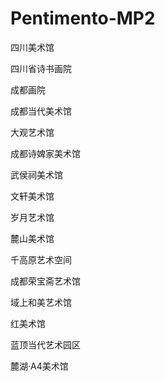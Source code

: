 # Pentimento-MP2

四川美术馆

四川省诗书画院

成都画院

成都当代美术馆

大观艺术馆

成都诗婢家美术馆

武侯祠美术馆

文轩美术馆

岁月艺术馆

麓山美术馆

千高原艺术空间

成都荣宝斋艺术馆

域上和美艺术馆

红美术馆

蓝顶当代艺术园区

麓湖·A4美术馆

